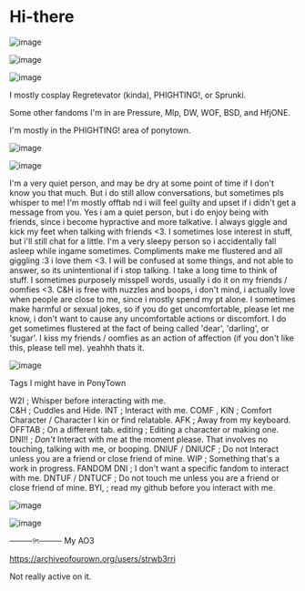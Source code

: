 # Hi-there
![image](https://github.com/user-attachments/assets/ec446887-9075-4ee5-b5c2-1e435d9142e4)



![image](https://github.com/user-attachments/assets/b19f48e7-2126-49cb-a1f1-77549577f277)

![image](https://github.com/user-attachments/assets/46f34c25-24c8-44b5-9a35-2566707aa498)

I mostly cosplay Regretevator (kinda), PHIGHTING!, or Sprunki.

Some other fandoms I'm in are Pressure, Mlp, DW, WOF, BSD, and HfjONE.

I'm mostly in the PHIGHTING! area of ponytown.

![image](https://github.com/user-attachments/assets/ae4e2bb9-cb61-475b-b934-fbcf3e0016a5)

![image](https://github.com/user-attachments/assets/46f34c25-24c8-44b5-9a35-2566707aa498)


I'm a very quiet person, and may be dry at some point of time if I don't know you that much. But i do still allow conversations, but sometimes pls whisper to me! I'm mostly offtab nd i will feel guilty and upset if i didn't get a message from you. Yes i am a quiet person, but i do enjoy being with friends, since i become hypractive and more talkative. I always giggle and kick my feet when talking with friends <3. I sometimes lose interest in stuff, but i'll still chat for a little. I'm a very sleepy person so i accidentally fall asleep while ingame sometimes. Compliments make me flustered and all giggling :3 i love them <3. I will be confused at some things, and not able to answer, so its unintentional if i stop talking. I take a long time to think of stuff. I sometimes purposely misspell words, usually i do it on my friends / oomfies <3. C&H is free with nuzzles and boops, i don't mind, i actually love when people are close to me, since i mostly spend my pt alone. I sometimes make harmful or sexual jokes, so if you do get uncomfortable, please let me know, i don't want to cause any uncomfortable actions or discomfort. I do get sometimes flustered at the fact of being called 'dear', 'darling', or 'sugar'. I kiss my friends / oomfies as an action of affection (if you don't like this, please tell me). yeahhh thats it.

![image](https://github.com/user-attachments/assets/f09056a5-5c7f-49c8-9941-c969245d9a21)

Tags I might have in PonyTown  

W2I ; Whisper before interacting with me.  
C&H ; Cuddles and Hide. 
INT ; Interact with me. 
COMF , KIN ; Comfort Character / Character I kin or find relatable.
AFK ; Away from my keyboard. 
OFFTAB ; On a different tab. editing ; Editing a character or making one. 
DNI!! ; *Don't* Interact with me at the moment please. That involves no touching, talking with me, or booping. 
DNIUF / DNIUCF ; Do not Interact unless you are a friend or close friend of mine. 
WIP ; Something that's a work in progress. 
FANDOM DNI ; I don't want a specific fandom to interact with me. 
DNTUF / DNTUCF ; Do not touch me unless you are a friend or close friend of mine. 
BYI, ; read my github before you interact with me.


![image](https://github.com/user-attachments/assets/93dce332-101d-4c16-9dda-c07fa8bf3b15)

![image](https://github.com/user-attachments/assets/64af2c74-13e8-4fb3-8da7-24fb77c9efcd)


────୨ৎ────
My AO3

https://archiveofourown.org/users/strwb3rri

Not really active on it.
